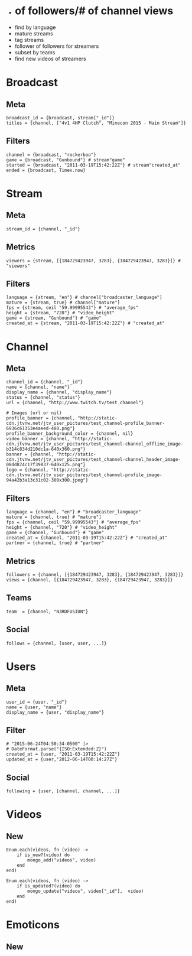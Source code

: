 * # of followers/# of channel views
* find by language
* mature streams
* tag streams
* follower of followers for streamers
* subset by teams
* find new videos of streamers

# Broadcast
## Meta
	broadcast_id = {broadcast, stream["_id"]}
	titles = {channel, ["4v1 4HP Clutch", "Minecon 2015 - Main Stream"]}

## Filters
	channel = {broadcast, "rockerboo"}
 	game = {broadcast, "Gunbound"} # stream"game"
  	started = {broadcast, "2011-03-19T15:42:22Z"} # stream"created_at"
	ended = {broadcast, Timex.now}

# Stream
## Meta
	stream_id = {channel, "_id"}

## Metrics
	viewers = {stream, [{184729423947, 3283}, {184729423947, 3283}]} # "viewers"

## Filters
	language = {stream, "en"} # channel["broadcaster_language"]
	mature = {stream, true} # channel["mature"]
	fps = {stream, ceil "59.99995543"} # "average_fps"
	height = {stream, "720"} # "video_height"
 	game = {stream, "Gunbound"} # "game"
  	created_at = {stream, "2011-03-19T15:42:22Z"} # "created_at"

# Channel
## Meta
	channel_id = {channel, "_id"}
	name = {channel, "name"}
	display_name = {channel, "display_name"}
	status = {channel, "status"}
	url = {channel, "http://www.twitch.tv/test_channel"}

	# Images (url or nil)
	profile_banner = {channel, "http://static-cdn.jtvnw.net/jtv_user_pictures/test_channel-profile_banner-6936c61353e4aeed-480.png"}
	profile_banner_background_color = {channel, nil}
	video_banner = {channel, "http://static-cdn.jtvnw.net/jtv_user_pictures/test_channel-channel_offline_image-b314c834d210dc1a-640x360.png"}
	banner = {channel, "http://static-cdn.jtvnw.net/jtv_user_pictures/test_channel-channel_header_image-08dd874c17f39837-640x125.png"}
	logo = {channel, "http://static-cdn.jtvnw.net/jtv_user_pictures/test_channel-profile_image-94a42b3a13c31c02-300x300.jpeg"}

## Filters
	language = {channel, "en"} # "broadcaster_language"
	mature = {channel, true} # "mature"]
	fps = {channel, ceil "59.99995543"} # "average_fps"
	height = {channel, "720"} # "video_height"
 	game = {channel, "Gunbound"} # "game"
  	created_at = {channel, "2011-03-19T15:42:22Z"} # "created_at"
	partner = {channel, true} # "partner"

## Metrics
	followers = {channel, [{184729423947, 3283}, {184729423947, 3283}]}
	views = {channel, [{184729423947, 3283}, {184729423947, 3283}]}

## Teams
	team  = {channel, "N3RDFUSION"}

## Social
	follows = {channel, [user, user, ...]}

# Users
## Meta
	user_id = {user, "_id"}
	name = {user, "name"}
	display_name = {user, "display_name"}

## Filter
	# "2015-06-24T04:50:34-0500" |>
	# DateFormat.parse("{ISO:Extended:Z}")
	created_at = {user, "2011-03-19T15:42:22Z"}
	updated_at = {user,"2012-06-14T00:14:27Z"}

## Social
	following = {user, [channel, channel, ...]}

# Videos

## New
	Enum.each(videos, fn (video) ->
		if is_new?(video) do
			mongo_add("videos", video)
		end
	end)

	Enum.each(videos, fn (video) ->
		if is_updated?(video) do
			mongo_update("videos", video["_id"],  video)
		end
	end)

# Emoticons
## New
